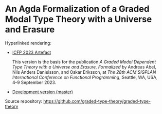 # An Agda Formalization of a Graded Modal Type Theory with a Universe and Erasure

Hyperlinked rendering:

- [ICFP 2023 Artefact](icfp23/)

  This version is the basis for the publication
  _A Graded Modal Dependent Type Theory with a Universe and Erasure, Formalized_
  by Andreas Abel, Nils Anders Danielsson, and Oskar Eriksson,
  at _The 28th ACM SIGPLAN International Conference on Functional Programming_,
  Seattle, WA, USA, 4–9 September 2023.

- [Development version (master)](master/)

Source repository: <https://github.com/graded-type-theory/graded-type-theory>
